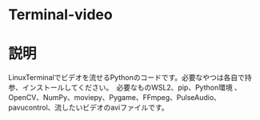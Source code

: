 # Terminal-video

# 説明
LinuxTerminalでビデオを流せるPythonのコードです。必要なやつは各自で持参、インストールしてください。　必要なものWSL2、pip、Python環境 、OpenCV、NumPy、moviepy、Pygame、FFmpeg、PulseAudio、pavucontrol、流したいビデオのaviファイルです。